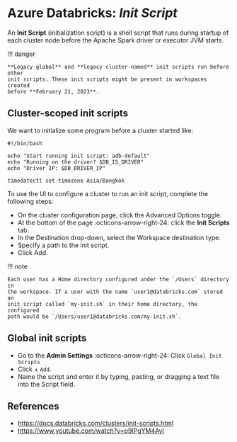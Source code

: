 # Azure Databricks: _Init Script_

An **Init Script** (initialization script) is a shell script that runs during
startup of each cluster node before the Apache Spark driver or executor
JVM starts.

!!! danger

    **Legacy global** and **legacy cluster-named** init scripts run before other
    init scripts. These init scripts might be present in workspaces created
    before **February 21, 2023**.

## Cluster-scoped init scripts

We want to initialize some program before a cluster started like:

```shell
#!/bin/bash

echo "Start running init script: adb-default"
echo "Running on the driver? $DB_IS_DRIVER"
echo "Driver IP: $DB_DRIVER_IP"

timedatectl set-timezone Asia/Bangkok
```

To use the UI to configure a cluster to run an init script, complete the following steps:

- On the cluster configuration page, click the Advanced Options toggle.
- At the bottom of the page :octicons-arrow-right-24: click the **Init Scripts** tab.
- In the Destination drop-down, select the Workspace destination type.
- Specify a path to the init script.
- Click Add.

!!! note

    Each user has a Home directory configured under the `/Users` directory in
    the workspace. If a user with the name `user1@databricks.com` stored an
    init script called `my-init.sh` in their home directory, the configured
    path would be `/Users/user1@databricks.com/my-init.sh`.

## Global init scripts

- Go to the **Admin Settings** :octicons-arrow-right-24: Click `Global Init Scripts`
- Click + `Add`.
- Name the script and enter it by typing, pasting, or dragging a text file
  into the Script field.

## References

- https://docs.databricks.com/clusters/init-scripts.html
- https://www.youtube.com/watch?v=p9IPgYM4AyI
